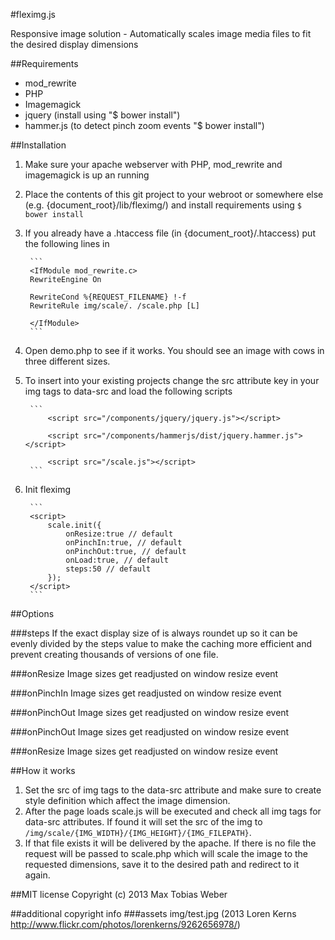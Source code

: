 #fleximg.js

Responsive image solution - Automatically scales image media files to fit the desired display dimensions

##Requirements
* mod_rewrite
* PHP
* Imagemagick
* jquery (install using "$ bower install")
* hammer.js (to detect pinch zoom events "$ bower install")

##Installation
1. Make sure your apache webserver with PHP, mod_rewrite and imagemagick is up an running
2. Place the contents of this git project to your webroot or somewhere else (e.g. {document_root}/lib/fleximg/) and install requirements using ```$ bower install```
3. If you already have a .htaccess file (in {document_root}/.htaccess) put the following lines in 

		```
		<IfModule mod_rewrite.c>
		RewriteEngine On

		RewriteCond %{REQUEST_FILENAME} !-f
		RewriteRule img/scale/. /scale.php [L]

		</IfModule>
		```

4. Open demo.php to see if it works. You should see an image with cows in three different sizes.
5. To insert into your existing projects change the src attribute key in your img tags to data-src and load the following scripts

		```
			<script src="/components/jquery/jquery.js"></script>

			<script src="/components/hammerjs/dist/jquery.hammer.js"></script>

			<script src="/scale.js"></script>
		```

6. Init fleximg

		```
		<script>
			scale.init({
				onResize:true // default
				onPinchIn:true, // default
				onPinchOut:true, // default
				onLoad:true, // default
				steps:50 // default
			});
		</script>
		```


##Options

###steps
If the exact display size of is always roundet up so it can be evenly divided by the steps value to make the caching more efficient and prevent creating thousands of versions of one file.

###onResize
Image sizes get readjusted on window resize event

###onPinchIn
Image sizes get readjusted on window resize event

###onPinchOut
Image sizes get readjusted on window resize event

###onPinchOut
Image sizes get readjusted on window resize event

###onResize
Image sizes get readjusted on window resize event


##How it works
1. Set the src of img tags to the data-src attribute and make sure to create style definition which affect the image dimension.
2. After the page loads scale.js will be executed and check all img tags for data-src attributes. If found it will set the src of the img to ```/img/scale/{IMG_WIDTH}/{IMG_HEIGHT}/{IMG_FILEPATH}```.
3. If that file exists it will be delivered by the apache. If there is no file the request will be passed to scale.php which will scale the image to the requested dimensions, save it to the desired path and redirect to it again.

##MIT license
Copyright (c) 2013 Max Tobias Weber


##additional copyright info
###assets
img/test.jpg (2013 Loren Kerns http://www.flickr.com/photos/lorenkerns/9262656978/)
